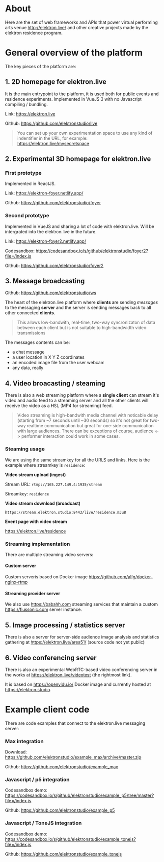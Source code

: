 # About

Here are the set of web frameworks and APIs that power virtual performing arts venue http://elektron.live/ and other creative projects made by the elektron residence program.

# General overview of the platform

The key pieces of the platform are:

## 1. 2D homepage for elektron.live

It is the main entrypoint to the platform, it is used both for public events and residence experiments. Implemented in VueJS 3 with no Javascript compiling / bundling.

Link: https://elektron.live

Github: https://github.com/elektronstudio/live

> You can set up your own experimentation space to use any kind of indentifier in the URL, for example:
> https://elektron.live/mysecretspace

## 2. Experimental 3D homepage for elektron.live

### First prototype

Implemented in ReactJS.

Link: https://elektron-foyer.netlify.app/

Github: https://github.com/elektronstudio/foyer

### Second prototype

Implemented in VueJS and sharing a lot of code with elektron.live. Will be intergrated into the elektron.live in the future.

Link: https://elektron-foyer2.netlify.app/

Codesandbox: https://codesandbox.io/s/github/elektronstudio/foyer2?file=/index.js

Github: https://github.com/elektronstudio/foyer2

## 3. Message broadcasting

Github: https://github.com/elektronstudio/ws

The heart of the elektron.live platform where **clients** are sending _messages_ to the messaging **server** and the server is sending messages back to all other connected **clients**.

> This allows low-bandwith, real-time, two-way syncronizaton of data between each client but is not suitable to high-bandwidth video transmissions

The messages contents can be:

- a chat message
- a user location in X Y Z coordinates
- an encoded image file from the user webcam
- any data, really

## 4. Video broacasting / steaming

There is also a web streaming platform where a **single client** can stream it's video and audio feed to a streaming server and all the other clients will receive the video as a HSL (MP4 for streaming) feed.

> Video streaming is high-bandwith media channel with noticable delay (starting from ~7 seconds until ~30 seconds) so it's not great for two-way realtime communication but great for one-side communication with large audiences. There can be exceptions of course, audience <-> performer interaction could work in some cases.

### Steaming usage

We are using the same streamkey for all the URLS and links. Here is the example where streamkey is `residence`:

**Video stream upload (ingest)**

Stream URL: `rtmp://165.227.149.4:1935/stream`

Streamkey: `residence`

**Video stream download (broadcast)**

`https://stream.elektron.studio:8443/live/residence.m3u8`

**Event page with video stream**

https://elektron.live/residence

### Streaming implementation

There are multiple streaming video servers:

#### Custom server

Custom serveris based on Docker image https://github.com/alfg/docker-nginx-rtmp

#### Streaming provider server

We also use https://babahh.com streaming services that maintain a custom https://flussonic.com server instance.

## 5. Image processing / statistics server

There is also a server for server-side audience image analysis and statistics gathering at https://elektron.live/area51/ (source code not yet public)

## 6. Video conferencing server

There is also an experimental WebRTC-based video conferencing server in the works at https://elektron.live/videotest (the rightmost link).

It is based on https://openvidu.io/ Docker image and currently hosted at https://elektron.studio.

# Example client code

There are code examples that connect to the elektron.live messaging server:

### Max integration

Download: https://github.com/elektronstudio/example_max/archive/master.zip

Github: https://github.com/elektronstudio/example_max

### Javascript / p5 integration

Codesandbox demo: https://codesandbox.io/s/github/elektronstudio/example_p5/tree/master?file=/index.js

Github: https://github.com/elektronstudio/example_p5

### Javascript / ToneJS integration

Codesandbox demo: https://codesandbox.io/s/github/elektronstudio/example_tonejs?file=/index.js

Github: https://github.com/elektronstudio/example_tonejs
